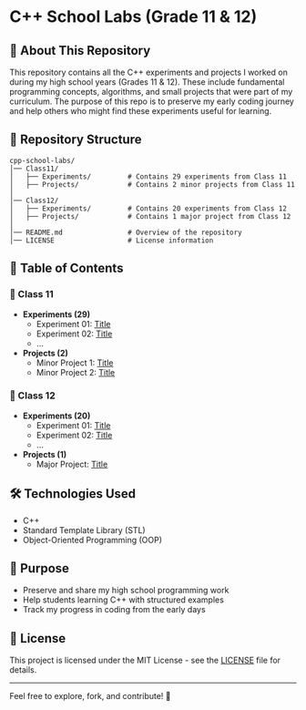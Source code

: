 # C++ School Labs (Grade 11 & 12)

## 📌 About This Repository
This repository contains all the C++ experiments and projects I worked on during my high school years (Grades 11 & 12). These include fundamental programming concepts, algorithms, and small projects that were part of my curriculum. The purpose of this repo is to preserve my early coding journey and help others who might find these experiments useful for learning.

## 📂 Repository Structure
```
cpp-school-labs/
│── Class11/
│   ├── Experiments/         # Contains 29 experiments from Class 11
│   ├── Projects/            # Contains 2 minor projects from Class 11
│
│── Class12/
│   ├── Experiments/         # Contains 20 experiments from Class 12
│   ├── Projects/            # Contains 1 major project from Class 12
│
│── README.md                # Overview of the repository
│── LICENSE                  # License information
```

## 📝 Table of Contents
### 🔹 Class 11
- **Experiments (29)**
  - Experiment 01: [Title](/Class11/Experiments/Exp01/README.md)
  - Experiment 02: [Title](/Class11/Experiments/Exp02/README.md)
  - ...
- **Projects (2)**
  - Minor Project 1: [Title](/Class11/Projects/minor-project-1/README.md)
  - Minor Project 2: [Title](/Class11/Projects/minor-project-2/README.md)

### 🔹 Class 12
- **Experiments (20)**
  - Experiment 01: [Title](/Class12/Experiments/Exp01/README.md)
  - Experiment 02: [Title](/Class12/Experiments/Exp02/README.md)
  - ...
- **Projects (1)**
  - Major Project: [Title](/Class12/Projects/major-project/README.md)

## 🛠 Technologies Used
- C++
- Standard Template Library (STL)
- Object-Oriented Programming (OOP)

## 🎯 Purpose
- Preserve and share my high school programming work
- Help students learning C++ with structured examples
- Track my progress in coding from the early days

## 📜 License
This project is licensed under the MIT License - see the [LICENSE](LICENSE) file for details.

---
Feel free to explore, fork, and contribute! 🚀
